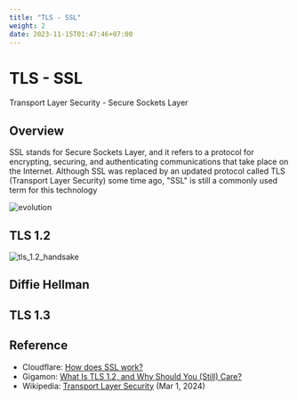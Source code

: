 ```yaml
---
title: "TLS - SSL"
weight: 2
date: 2023-11-15T01:47:46+07:00
---
```


# TLS - SSL

Transport Layer Security - Secure Sockets Layer

## Overview

SSL stands for Secure Sockets Layer, and it refers to a protocol for encrypting, securing, and authenticating communications that take place on the Internet. Although SSL was replaced by an updated protocol called TLS (Transport Layer Security) some time ago, "SSL" is still a commonly used term for this technology

![evolution](/research/be_protocol/tls_ssl/evolution.png)

## TLS 1.2

![tls_1.2_handsake](/research/be_protocol/tls_ssl/tls_1.2_handsake.png)

## Diffie Hellman

## TLS 1.3

## Reference

- Cloudflare: [How does SSL work?](https://www.cloudflare.com/learning/ssl/how-does-ssl-work/)
- Gigamon: [What Is TLS 1.2, and Why Should You (Still) Care?](https://blog.gigamon.com/2021/07/14/what-is-tls-1-2-and-why-should-you-still-care/)
- Wikipedia: [Transport Layer Security](https://en.wikipedia.org/wiki/Transport_Layer_Security) (Mar 1, 2024)
